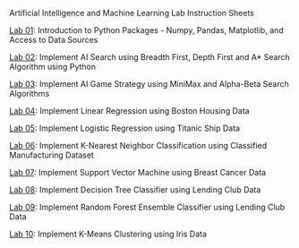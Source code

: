 Artificial Intelligence and Machine Learning Lab Instruction Sheets

[Lab 01](https://github.com/PravalikaMuthoju/AIML_2303A52347/blob/main/AIML_ASS1_2303A52347.ipynb): Introduction to Python Packages - Numpy, Pandas, Matplotlib, and Access to Data Sources

[Lab 02](https://github.com/PravalikaMuthoju/AIML_2303A52347/blob/main/AIML_ASS2_2303A52347.ipynb): Implement AI Search using Breadth First, Depth First and A* Search Algorithm using Python

[Lab 03](https://github.com/PravalikaMuthoju/AIML_2303A52347/blob/main/AIML_LAB3.ipynb): Implement AI Game Strategy using MiniMax and Alpha-Beta Search Algorithms

[Lab 04](https://github.com/PravalikaMuthoju/AIML_2303A52347/blob/main/AIML_ASS_4.ipynb): Implement Linear Regression using Boston Housing Data

[Lab 05](https://github.com/PravalikaMuthoju/AIML_2303A52347/blob/main/AIML_ASS_5.ipynb): Implement Logistic Regression using Titanic Ship Data

[Lab 06](https://github.com/PravalikaMuthoju/AIML_2303A52347/blob/main/AIML_6.ipynb): Implement K-Nearest Neighbor Classification using Classified Manufacturing Dataset

[Lab 07](https://github.com/PravalikaMuthoju/AIML_2303A52347/blob/main/AIML_ASS_7.ipynb): Implement Support Vector Machine using Breast Cancer Data

[Lab 08](https://github.com/PravalikaMuthoju/AIML_2303A52347/blob/main/AIML_ASS8.ipynb): Implement Decision Tree Classifier using Lending Club Data

[Lab 09](https://github.com/PravalikaMuthoju/AIML_2303A52347/blob/main/AIML_LAB_9.ipynb): Implement Random Forest Ensemble Classifier using Lending Club Data

[Lab 10](https://github.com/PravalikaMuthoju/AIML_2303A52347/blob/main/AIML_LAB_10.ipynb): Implement K-Means Clustering using Iris Data
